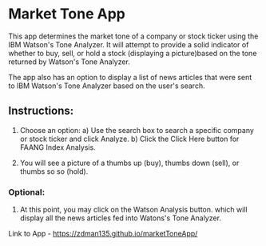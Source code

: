 # Market Tone App

This app determines the market tone of a company or stock ticker using the IBM Watson's Tone Analyzer.
It will attempt to provide a solid indicator of whether to buy, sell, or hold a stock (displaying a picture)based on the tone returned by Watson's Tone Analyzer.

The app also has an option to display a list of news articles that were sent to IBM Watson's Tone Analyzer based on the user's search.

## Instructions:

1. Choose an option:
    a) Use the search box to search a specific company or stock ticker and click Analyze.
    b) Click the Click Here button for FAANG Index Analysis.

1. You will see a picture of a thumbs up (buy), thumbs down (sell), or thumbs so so (hold).

### Optional:
1. At this point, you may click on the Watson Analysis button. which will display all the news articles fed into Watons's Tone Analyzer.

Link to App - https://zdman135.github.io/marketToneApp/